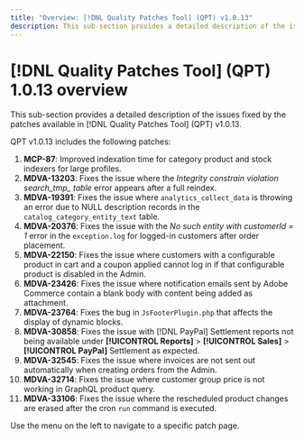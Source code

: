 ```yaml
---
title: "Overview: [!DNL Quality Patches Tool] (QPT) v1.0.13"
description: This sub-section provides a detailed description of the issues fixed by the patches available in [!DNL Quality Patches Tool] (QPT) v1.0.13.
---
```

# [!DNL Quality Patches Tool] (QPT) 1.0.13 overview

This sub-section provides a detailed description of the issues fixed by the patches available in [!DNL Quality Patches Tool] (QPT) v1.0.13.

QPT v1.0.13 includes the following patches:

1. **MCP-87**: Improved indexation time for category product and stock indexers for large profiles.
1. **MDVA-13203**: Fixes the issue where the *Integrity constrain violation search_tmp_ table* error appears after a full reindex.
1. **MDVA-19391**: Fixes the issue where `analytics_collect_data` is throwing an error due to NULL description records in the `catalog_category_entity_text` table.
1. **MDVA-20376**: Fixes the issue with the *No such entity with customerId = 1* error in the `exception.log` for logged-in customers after order placement.
1. **MDVA-22150**: Fixes the issue where customers with a configurable product in cart and a coupon applied cannot log in if that configurable product is disabled in the Admin.
1. **MDVA-23426**: Fixes the issue where notification emails sent by Adobe Commerce contain a blank body with content being added as attachment.
1. **MDVA-23764**: Fixes the bug in `JsFooterPlugin.php` that affects the display of dynamic blocks.
1. **MDVA-30858**: Fixes the issue with [!DNL PayPal] Settlement reports not being available under **[!UICONTROL Reports]** > **[!UICONTROL Sales]** > **[!UICONTROL PayPal]** Settlement as expected.
1. **MDVA-32545**: Fixes the issue where invoices are not sent out automatically when creating orders from the Admin.
1. **MDVA-32714**: Fixes the issue where customer group price is not working in GraphQL product query.
1. **MDVA-33106**: Fixes the issue where the rescheduled product changes are erased after the cron `run` command is executed.

Use the menu on the left to navigate to a specific patch page.
